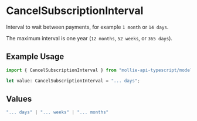 # CancelSubscriptionInterval

Interval to wait between payments, for example `1 month` or `14 days`.

The maximum interval is one year (`12 months`, `52 weeks`, or `365 days`).

## Example Usage

```typescript
import { CancelSubscriptionInterval } from "mollie-api-typescript/models/operations";

let value: CancelSubscriptionInterval = "... days";
```

## Values

```typescript
"... days" | "... weeks" | "... months"
```